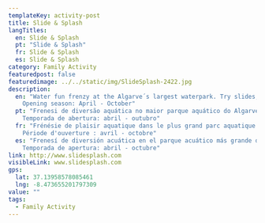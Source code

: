 ```yaml
---
templateKey: activity-post
title: Slide & Splash
langTitles:
  en: Slide & Splash
  pt: "Slide & Splash"
  fr: Slide & Splash
  es: Slide & Splash
category: Family Activity
featuredpost: false
featuredimage: ../../static/img/SlideSplash-2422.jpg
description: 
  en: "Water fun frenzy at the Algarve´s largest waterpark. Try slides, pools and shows. Near Lagoa and easily accessible from the A22, junction 6. 
    Opening season: April - October"
  pt: "Frenesi de diversão aquática no maior parque aquático do Algarve. Experimente tobogãs, piscinas e shows. Perto de Lagoa e de fácil acesso a partir da A22, nó 6.
    Temporada de abertura: abril - outubro"
  fr: "Frénésie de plaisir aquatique dans le plus grand parc aquatique de l'Algarve. Essayez les toboggans, les piscines et les spectacles. Près de Lagoa et facilement accessible depuis l'A22, sortie 6.
    Période d'ouverture : avril - octobre"
  es: "Frenesí de diversión acuática en el parque acuático más grande del Algarve. Prueba toboganes, piscinas y espectáculos. Cerca de Lagoa y de fácil acceso desde la A22, salida 6.
    Temporada de apertura: abril - octubre"
link: http://www.slidesplash.com 
visibleLink: www.slidesplash.com
gps:
  lat: 37.13958578085461
  lng: -8.473655201797309
value: ""
tags:
  - Family Activity
---
```


